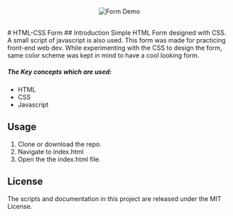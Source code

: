 <br>
<p align="center">
    <img src="https://github.com/MLSA-UETP/HacktoberFest-22/blob/main/HTML-CSS-Form/demo.png" alt="Form Demo">
</p>

<br>
# HTML-CSS Form
## Introduction
Simple HTML Form designed with CSS. A small script of javascript is also used. This form was made for practicing front-end web dev. While experimenting with the CSS to design the form, same color scheme was kept in mind to have a cool looking form. 

##### The Key concepts which are used:
- HTML 
- CSS
- Javascript 
## Usage
1. Clone or download the repo.
2. Navigate to index.html
3. Open the the index.html file.
## License 
The scripts and documentation in this project are released under the MIT License.
